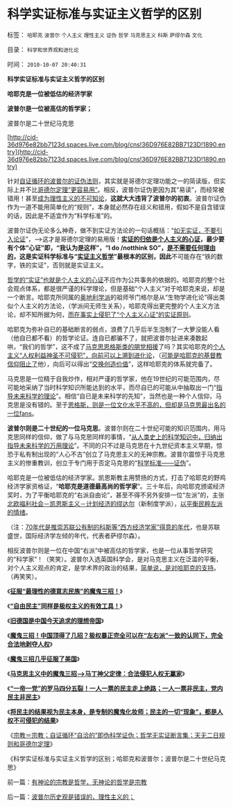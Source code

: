 # 科学实证标准与实证主义哲学的区别

标签： `哈耶克` `波普尔` `个人主义` `理性主义` `证伪` `哲学` `马克思主义` `科斯` `萨缪尔森` `文化` 

目录： `科学和世界观和进化论`

时间： `2010-10-07 20:40:31`

**科学实证标准与实证主义哲学的区别**

**哈耶克是一位被低估的经济学家**

**波普尔是一位被高估的哲学家；**

波普尔是二十世纪马克思

[http://cid-36d976e82bb7123d.spaces.live.com/blog/cns!36D976E82BB7123D!1890.entry](http://cid-36d976e82bb7123d.spaces.live.com/blog/cns!36D976E82BB7123D!1890.entry)

针对[自证循环的波普尔的证伪法则](../../../2010/1/15/中西古今唯心社会科学的共同论证手法.md)，其实就是哥德尔定理功能之一的简读版，但实际上并不比[哥德尔定理“更容易用”](../../../2009/6/6/哥德尔悖论定理，唯心哲学的恶梦.md)。相反，波普尔证伪更因为其“易读”，而经常被错用！甚至[成为理性主义的不可知论](../../../2010/6/26/“已所不欲，勿施于人”是个人主义的专利.md)，**这就大大违背了波普尔的初衷**。波普尔证伪作为一道不能用简单化的“规则”，本身就必然存在歧义和错用，假如不是自含错误的话，因此是不适宜作为“科学标准”的。

波普尔证伪无论多么神奇，做不到实证方法论的一句话概括：“[如无实证，不要引入论证](../../../2010/1/5/存实除虚的奥卡姆剃刀法则.md)”，——>这才是哥德尔定理的易用版！**[实证的归依是个人主义的心证](../../../2010/6/22/最大的敌人是自已；科学实证标准的的回归测试.md)，最少要有个体“心证”即，“我认为是这样”，“I do /notthink SO”，[是不需要任何理由的](../../../2010/6/22/你的实证不是我的实证;实证主义也是理性主义.md)，这是实证科学标准与“[实证主义哲学](../../../2010/6/22/中国仍是一个理性主义的社会.md)”最根本的区别，因此**不可能存在“铁的数字，铁的实证”，否则就是实证主义。

[哲学的“实证”也就是个人主义的心证](../../../2009/11/27/个人信仰请止于个人“私”之边界.md)不应作为公共事务的依据的。哈耶克的整个社会观点体系，都是很严谨的科学理论，但是基础“个人主义”对于哈耶克来说，却是一个断言。哈耶克所同属的[奥地利学派](../../../2009/10/22/奥地利学派和对象流程分析.md)的祖师爷门格尔是从“生物学进化论”得出类似个人主义的方法论，（学派间无师生关系），哈耶克得出更完整的个人主义方法论，却不知所据为何，[而在事实上侵犯了“个人主义心证”的实证原则](../../../2010/6/20/中国文史权威没有个人方法论.md)。

哈耶克为弥补自已的基础断言的弱点，浪费了几乎后半生泡制了一大箩没能人看（他自已都不看）的哲学论证。连自已都骗不了，就把波普尔扯进来凑数起哄，“我们的哲学”，这不成了[马克思恩格斯类的朋党相援](../../../2010/4/16/朋党相援之“你是咱们一伙的吗”.md)了吗？其实哈耶克的[个人主义“人权利益神圣不可侵犯”，向前可以上溯到进化论](../../../2009/11/16/科学，进化论和普世价值观.md)，（[可能是哈耶克的基督教信仰阻止了](../../../2010/2/2/炮轰进化论.md)他），向后可以得出“[交换创造价值](../../../2010/9/20/特权是弱者；特权就是贪污；市场无“公允价值标准”.md)”，这样哈耶克的体系就完备了。

马克思是一位精于自我炒作，相对严谨的哲学家，他在19世纪的可能范围内，尽可能地采纳了当时科学知识所能达到的水平，而尽自已的可能从中抽取出一门“[指导未来科学的理论](../../../2009/11/29/“科学不是理论”！信仰理论的标榜和幻灭.md)”。相信“自已是未来科学的先知”，当然也是一种个人信仰，马克思是没有错的。至于[恩格斯，则是一位文化水平不高的，但却是马克思最出名的一位fans](../../../2009/4/27/从母系氏族观点看社会发展史缺乏科学根据.md)。

**波普尔则是二十世纪的一位马克思**。波普尔则在二十世纪可能的知识范围内，用马克思同样的信仰，做了与马克思同样的事情，“[从人类史上的科学知识中，归纳出指导未来科学的万用理论](../../../2009/12/2/科学不用于预测，科学家不是预言家，科学不是星相学.md)”。不同的只不过是马克思在十九世纪资本主义早期，惊恐于私有制出现的“人心不古”创立了马克思主义的无神宗教。波普尔震惊于马克思主义的惨重教训，创立于专门用于否定马克思的“[科学标准——证伪](../../../2009/6/18/科学不是理论！科学三要素包含波普尔证伪原则.md)”。

哈耶克是一位被低估的经济学家。凯恩斯教主用赞扬的方式，打击了哈耶克的野鸡经济学家资格证，“**哈耶克是道德最高尚的哲学家**”。三十年后，向哈耶克颁诺经济奖时，为了平衡哈耶克的“右派自由论”，甚至不得不另外安排一位“左派”的，主张[北欧福利社会－凯恩斯主义－计划经济的缪达尔](../../../2009/11/15/民主“主义”乌托邦和北欧社会主义.md)（新制度学派），[以平衡民粹左派的情绪](../../../2009/7/18/左派乌托邦理想重温着哈耶克走向劳役之路.md)。

（注：[70年代是推崇苏联公有制的科斯等“西方经济学家”得意的年代](../../../2010/1/4/科斯先生有多大的权威意义.md)，也是苏联盛世，国际经济学左倾的年代，代表者萨缪尔森）。

相反波普尔则是一位在中国“右派”中被高估的哲学家，也是一位从事哲学研究的“科学家”！（笑笑）。波普尔入选英国科学会，是对马克思主义在泛滥的平衡，对个人主义观点的肯定，是学术界的政治的结果，[简单说，是对哈耶克的支持](../../../2009/7/18/左派乌托邦理想重温着哈耶克走向劳役之路.md)。（再笑笑）。

《[**征服“最理性的德意志民族”的魔鬼三招！**](../../../2010/3/17/征服“最理性的德意志民族”的魔鬼三招！.md)》

《[**“自由民主”同样是极权主义的有效工具！**](../../../2010/3/18/“自由平等”同样是极权主义的有效工具！.md)》

《[**旧德国是中国今天追求的理想帝国**](../../../2009/6/29/法式民主可能方便了民粹希特勒上台.md)》

《[**魔鬼三招！中国顶得了几招？极权暴正完全可以在“左右派”一致的认同下，完全合法地剥夺人权**](../../../2010/3/19/魔鬼三招！中国顶得了几招？.md)》

《[**魔鬼三招几乎征服了美国**](../../../2010/3/19/魔鬼三招几乎征服了美国.md)》

《[**马克思主义中的魔鬼三招——>马丁神父定律：合法侵犯人权无赢家**](../../../2010/3/20/马丁神父定律：“合法侵犯人权”无赢家.md)》

《[**“一帝一党”的罗马四分五裂！一人一票的民主走上绝路；一人一票非民主，党内民主非民主**](../../../2010/10/6/为祖国统一而“一帝专政”的罗马四分五裂！万劫不复！.md)》

《[**将民主的结果视为民主本身，是专制的魔鬼化妆师；民主的一切“现象”，都是人权不可侵犯的结果**](../../../2010/10/6/民主的因果关系：魔鬼需要看上去象个天使.md)》

《[宗教＝宗教；自证循环“自洽的”即伪科学证伪；哲学无实证断言集；天无二日规则和哥德尔定理](../../../2010/10/6/有神论的宗教是哲学，无神论的哲学是宗教.md)》

《科学实证标准与实证主义哲学的区别；哈耶克和波普尔；波普尔是二十世纪马克思》



前一篇：[有神论的宗教是哲学，无神论的哲学是宗教](../../../2010/10/6/有神论的宗教是哲学，无神论的哲学是宗教.md)

后一篇：[波普尔历史观是错误的，理性主义的；](../../../2010/10/7/波普尔历史观是错误的，理性主义的；.md)
